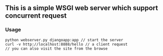 ## This is a simple WSGI web server which support concurrent request
### Usage

```shell
python webserver.py djangoapp:app // start the server
curl -v http://localhost:8888/hello // a client request 
// you can also visit the site from the browse
```
